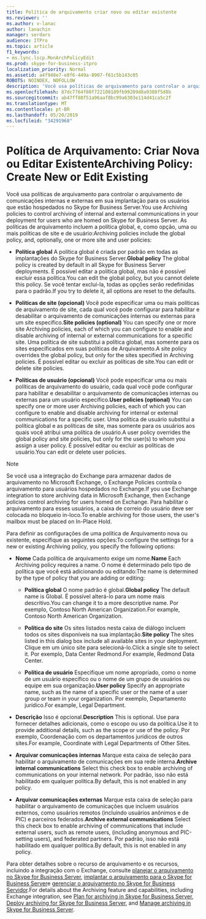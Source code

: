```yaml
---
title: Política de arquivamento criar novo ou editar existente
ms.reviewer: ''
ms.author: v-lanac
author: lanachin
manager: serdars
audience: ITPro
ms.topic: article
f1_keywords:
- ms.lync.lscp.MonArchPolicyEdit
ms.prod: skype-for-business-itpro
localization_priority: Normal
ms.assetid: a4f948e7-e8f6-449a-8907-f61c5b143c05
ROBOTS: NOINDEX, NOFOLLOW
description: 'Você usa políticas de arquivamento para controlar o arquivamento de comunicações internas e externas em sua implantação para os usuários que estão hospedados no Skype for Business Server. As políticas de arquivamento incluem a política global, e, como opção, uma ou mais políticas de site e de usuário:'
ms.openlocfilehash: 87dc7764f80f722108189fb99209d8a9388f5d8b
ms.sourcegitcommit: ab47ff88f51a96aaf8bc99a6303e114d41ca5c2f
ms.translationtype: MT
ms.contentlocale: pt-BR
ms.lasthandoff: 05/20/2019
ms.locfileid: "34291968"
---
```

# <a name="archiving-policy-create-new-or-edit-existing"></a><span data-ttu-id="3a4c4-104">Política de Arquivamento: Criar Nova ou Editar Existente</span><span class="sxs-lookup"><span data-stu-id="3a4c4-104">Archiving Policy: Create New or Edit Existing</span></span>
 
<span data-ttu-id="3a4c4-105">Você usa políticas de arquivamento para controlar o arquivamento de comunicações internas e externas em sua implantação para os usuários que estão hospedados no Skype for Business Server.</span><span class="sxs-lookup"><span data-stu-id="3a4c4-105">You use Archiving policies to control archiving of internal and external communications in your deployment for users who are homed on Skype for Business Server.</span></span> <span data-ttu-id="3a4c4-106">As políticas de arquivamento incluem a política global, e, como opção, uma ou mais políticas de site e de usuário:</span><span class="sxs-lookup"><span data-stu-id="3a4c4-106">Archiving policies include the global policy, and, optionally, one or more site and user policies:</span></span>
  
- <span data-ttu-id="3a4c4-107">**Política global** A política global é criada por padrão em todas as implantações do Skype for Business Server.</span><span class="sxs-lookup"><span data-stu-id="3a4c4-107">**Global policy** The global policy is created by default in all Skype for Business Server deployments.</span></span> <span data-ttu-id="3a4c4-108">É possível editar a política global, mas não é possível excluir essa política.</span><span class="sxs-lookup"><span data-stu-id="3a4c4-108">You can edit the global policy, but you cannot delete this policy.</span></span> <span data-ttu-id="3a4c4-109">Se você tentar excluí-la, todas as opções serão redefinidas para o padrão.</span><span class="sxs-lookup"><span data-stu-id="3a4c4-109">If you try to delete it, all options are reset to the defaults.</span></span>
    
- <span data-ttu-id="3a4c4-110">**Políticas de site (opcional)** Você pode especificar uma ou mais políticas de arquivamento de site, cada qual você pode configurar para habilitar e desabilitar o arquivamento de comunicações internas ou externas para um site específico.</span><span class="sxs-lookup"><span data-stu-id="3a4c4-110">**Site policies (optional)** You can specify one or more site Archiving policies, each of which you can configure to enable and disable archiving of internal or external communications for a specific site.</span></span> <span data-ttu-id="3a4c4-111">Uma política de site substitui a política global, mas somente para os sites especificados em suas políticas de Arquivamento.</span><span class="sxs-lookup"><span data-stu-id="3a4c4-111">A site policy overrides the global policy, but only for the sites specified in Archiving policies.</span></span> <span data-ttu-id="3a4c4-112">É possível editar ou excluir as políticas de site.</span><span class="sxs-lookup"><span data-stu-id="3a4c4-112">You can edit or delete site policies.</span></span>
    
- <span data-ttu-id="3a4c4-113">**Políticas de usuário (opcional)** Você pode especificar uma ou mais políticas de arquivamento do usuário, cada qual você pode configurar para habilitar e desabilitar o arquivamento de comunicações internas ou externas para um usuário específico.</span><span class="sxs-lookup"><span data-stu-id="3a4c4-113">**User policies (optional)** You can specify one or more user Archiving policies, each of which you can configure to enable and disable archiving for internal or external communications for a specific user.</span></span> <span data-ttu-id="3a4c4-114">Uma política de usuário substitui a política global e as políticas de site, mas somente para os usuários aos quais você atribui uma política de usuário.</span><span class="sxs-lookup"><span data-stu-id="3a4c4-114">A user policy overrides the global policy and site policies, but only for the user(s) to whom you assign a user policy.</span></span> <span data-ttu-id="3a4c4-115">É possível editar ou excluir as políticas de usuário.</span><span class="sxs-lookup"><span data-stu-id="3a4c4-115">You can edit or delete user policies.</span></span>
    
> [!NOTE]
> <span data-ttu-id="3a4c4-116">Se você usa a integração do Exchange para armazenar dados de arquivamento no Microsoft Exchange, o Exchange Policies controla o arquivamento para usuários hospedados no Exchange.</span><span class="sxs-lookup"><span data-stu-id="3a4c4-116">If you use Exchange integration to store archiving data in Microsoft Exchange, then Exchange policies control archiving for users homed on Exchange.</span></span> <span data-ttu-id="3a4c4-117">Para habilitar o arquivamento para esses usuários, a caixa de correio do usuário deve ser colocada no bloqueio in-loco.</span><span class="sxs-lookup"><span data-stu-id="3a4c4-117">To enable archiving for those users, the user's mailbox must be placed on In-Place Hold.</span></span> 
  
<span data-ttu-id="3a4c4-118">Para definir as configurações de uma política de Arquivamento nova ou existente, especifique as seguintes opções:</span><span class="sxs-lookup"><span data-stu-id="3a4c4-118">To configure the settings for a new or existing Archiving policy, you specify the following options:</span></span>
- <span data-ttu-id="3a4c4-119">**Nome** Cada política de arquivamento exige um nome.</span><span class="sxs-lookup"><span data-stu-id="3a4c4-119">**Name** Each Archiving policy requires a name.</span></span> <span data-ttu-id="3a4c4-120">O nome é determinado pelo tipo de política que você está adicionando ou editando:</span><span class="sxs-lookup"><span data-stu-id="3a4c4-120">The name is determined by the type of policy that you are adding or editing:</span></span>
    
  - <span data-ttu-id="3a4c4-121">**Política global** O nome padrão é global.</span><span class="sxs-lookup"><span data-stu-id="3a4c4-121">**Global policy** The default name is Global.</span></span> <span data-ttu-id="3a4c4-122">É possível alterá-lo para um nome mais descritivo.</span><span class="sxs-lookup"><span data-stu-id="3a4c4-122">You can change it to a more descriptive name.</span></span> <span data-ttu-id="3a4c4-123">Por exemplo, Contoso North American Organization.</span><span class="sxs-lookup"><span data-stu-id="3a4c4-123">For example, Contoso North American Organization.</span></span>
    
  - <span data-ttu-id="3a4c4-124">**Política do site** Os sites listados nesta caixa de diálogo incluem todos os sites disponíveis na sua implantação.</span><span class="sxs-lookup"><span data-stu-id="3a4c4-124">**Site policy** The sites listed in this dialog box include all available sites in your deployment.</span></span> <span data-ttu-id="3a4c4-125">Clique em um único site para selecioná-lo.</span><span class="sxs-lookup"><span data-stu-id="3a4c4-125">Click a single site to select it.</span></span> <span data-ttu-id="3a4c4-126">Por exemplo, Data Center Redmond.</span><span class="sxs-lookup"><span data-stu-id="3a4c4-126">For example, Redmond Data Center.</span></span>
    
  - <span data-ttu-id="3a4c4-127">**Política de usuário** Especifique um nome apropriado, como o nome de um usuário específico ou o nome de um grupo de usuários ou equipe em sua organização.</span><span class="sxs-lookup"><span data-stu-id="3a4c4-127">**User policy** Specify an appropriate name, such as the name of a specific user or the name of a user group or team in your organization.</span></span> <span data-ttu-id="3a4c4-128">Por exemplo, Departamento jurídico.</span><span class="sxs-lookup"><span data-stu-id="3a4c4-128">For example, Legal Department.</span></span>
    
- <span data-ttu-id="3a4c4-129">**Descrição** Isso é opcional.</span><span class="sxs-lookup"><span data-stu-id="3a4c4-129">**Description** This is optional.</span></span> <span data-ttu-id="3a4c4-130">Use para fornecer detalhes adicionais, como o escopo ou uso da política.</span><span class="sxs-lookup"><span data-stu-id="3a4c4-130">Use it to provide additional details, such as the scope or use of the policy.</span></span> <span data-ttu-id="3a4c4-131">Por exemplo, Coordenação com os departamentos jurídicos de outros sites.</span><span class="sxs-lookup"><span data-stu-id="3a4c4-131">For example, Coordinate with Legal Departments of Other Sites.</span></span>
    
- <span data-ttu-id="3a4c4-132">**Arquivar comunicações internas** Marque esta caixa de seleção para habilitar o arquivamento de comunicações em sua rede interna.</span><span class="sxs-lookup"><span data-stu-id="3a4c4-132">**Archive internal communications** Select this check box to enable archiving of communications on your internal network.</span></span> <span data-ttu-id="3a4c4-133">Por padrão, isso não está habilitado em qualquer política.</span><span class="sxs-lookup"><span data-stu-id="3a4c4-133">By default, this is not enabled in any policy.</span></span>
    
- <span data-ttu-id="3a4c4-134">**Arquivar comunicações externas** Marque esta caixa de seleção para habilitar o arquivamento de comunicações que incluem usuários externos, como usuários remotos (incluindo usuários anônimos e de PIC) e parceiros federados.</span><span class="sxs-lookup"><span data-stu-id="3a4c4-134">**Archive external communications** Select this check box to enable archiving of communications that include external users, such as remote users, (including anonymous and PIC-setting users), and federated partners.</span></span> <span data-ttu-id="3a4c4-135">Por padrão, isso não está habilitado em qualquer política.</span><span class="sxs-lookup"><span data-stu-id="3a4c4-135">By default, this is not enabled in any policy.</span></span>
    
<span data-ttu-id="3a4c4-136">Para obter detalhes sobre o recurso de arquivamento e os recursos, incluindo a integração com o Exchange, consulte [planejar o arquivamento no Skype for Business Server](../../../plan-your-deployment/archiving/archiving.md), [implantar o arquivamento para o Skype for Business Server](../../../deploy/deploy-archiving/deploy-archiving.md)e [gerenciar o arquivamento no Skype for Business Servidor](../../../manage/archiving/archiving.md).</span><span class="sxs-lookup"><span data-stu-id="3a4c4-136">For details about the Archiving feature and capabilities, including Exchange integration, see [Plan for archiving in Skype for Business Server](../../../plan-your-deployment/archiving/archiving.md), [Deploy archiving for Skype for Business Server](../../../deploy/deploy-archiving/deploy-archiving.md), and [Manage archiving in Skype for Business Server](../../../manage/archiving/archiving.md).</span></span>


